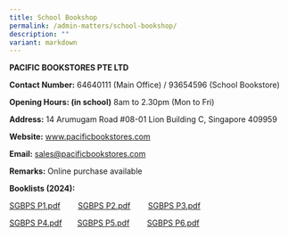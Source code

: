 ```yaml
---
title: School Bookshop
permalink: /admin-matters/school-bookshop/
description: ""
variant: markdown
---
```

**PACIFIC BOOKSTORES PTE LTD**

**Contact Number:**  64640111 (Main Office) / 93654596 (School Bookstore) 

 **Opening Hours: (in school)**
 8am to 2.30pm (Mon to Fri)  

**Address:** 14 Arumugam Road #08-01 Lion Building C, Singapore 409959  

**Website:** www.pacificbookstores.com

**Email:** sales@pacificbookstores.com 

**Remarks:**  Online purchase available

**Booklists (2024):**

[SGBPS P1.pdf](https://drive.google.com/file/d/1Q50tVpyUeiyNgR1njbWJrLB_a0CVS8y0/view?usp=sharing)        [SGBPS P2.pdf](https://drive.google.com/file/d/1LFzQ8vwnadu-NpmPuLftea78Zj99gyBV/view?usp=sharing)        [SGBPS P3.pdf](https://drive.google.com/file/d/1HhfWg2tFaoInX6oELcVN6HSWAG80lyRb/view?usp=sharing)

[SGBPS P4.pdf](https://drive.google.com/file/d/1AQAC_NgTSRLFhAktR1bzzGMlNEj4AgxN/view?usp=sharing)       [SGBPS P5.pdf](https://drive.google.com/file/d/1WBiSKkAAlF2CDDOMN6v8s5AbOViVVJAE/view?usp=sharing)        [SGBPS P6.pdf](https://drive.google.com/file/d/1QiqDzuoKRZLaRozmZzcgXAARr7TVMXSU/view?usp=sharing)